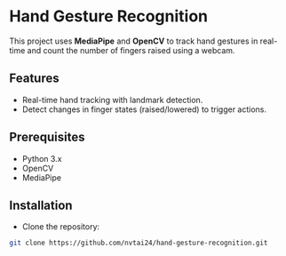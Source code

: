 # Hand Gesture Recognition

This project uses **MediaPipe** and **OpenCV** to track hand gestures in real-time and count the number of fingers raised using a webcam.

## Features
- Real-time hand tracking with landmark detection.
- Detect changes in finger states (raised/lowered) to trigger actions.

## Prerequisites
- Python 3.x
- OpenCV
- MediaPipe

## Installation
- Clone the repository:
```bash
git clone https://github.com/nvtai24/hand-gesture-recognition.git
